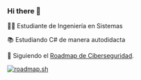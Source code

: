 ### Hi there 👋

<!--
**KaellR/KaellR** is a ✨ _special_ ✨ repository because its `README.md` (this file) appears on your GitHub profile.

Here are some ideas to get you started:

- 🔭 I’m currently working on ...
- 🌱 I’m currently learning ...
- 👯 I’m looking to collaborate on ...
- 🤔 I’m looking for help with ...
- 💬 Ask me about ...
- 📫 How to reach me: ...
- 😄 Pronouns: ...
- ⚡ Fun fact: ...
-->

👨‍💻 Estudiante de Ingeniería en Sistemas 

📚 Estudiando C# de manera autodidacta 

🔐 Siguiendo el [Roadmap de Ciberseguridad](https://roadmap.sh/).

<a href="https://roadmap.sh"><img src="https://api.roadmap.sh/v1-badge/tall/653f2721602c6661a5791569?variant=dark" alt="roadmap.sh"/></a>




